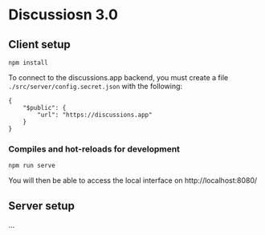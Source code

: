 # Discussiosn 3.0

## Client setup
```
npm install
```

To connect to the discussions.app backend, you must create a file `./src/server/config.secret.json` with the following:
```
{
    "$public": {
        "url": "https://discussions.app"
    }
}
```

### Compiles and hot-reloads for development
```
npm run serve
```

You will then be able to access the local interface on http://localhost:8080/

## Server setup

...
